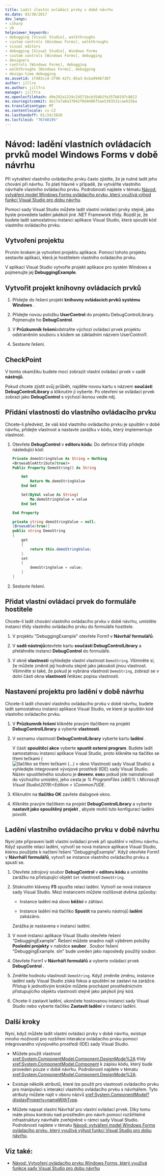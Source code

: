 ```yaml
---
title: Ladit vlastní ovládací prvky v době návrhu
ms.date: 03/30/2017
dev_langs:
- csharp
- vb
helpviewer_keywords:
- debugging [Visual Studio], walkthroughs
- custom controls [Windows Forms], walkthroughs
- visual editors
- debugging [Visual Studio], Windows Forms
- custom controls [Windows Forms], debugging
- designers
- controls [Windows Forms], debugging
- walkthroughs [Windows Forms], debugging
- design-time debugging
ms.assetid: 1fd83ccd-3798-42fc-85a3-6cba99467387
author: jillre
ms.author: jillfra
manager: jillfra
ms.openlocfilehash: d9e292a1219c24571bcb35db2fe357b0197c8812
ms.sourcegitcommit: de17a7a0a37042f0d4406f5ae5393531caeb25ba
ms.translationtype: MT
ms.contentlocale: cs-CZ
ms.lasthandoff: 01/24/2020
ms.locfileid: "76740195"
---
```

# <a name="walkthrough-debug-custom-windows-forms-controls-at-design-time"></a>Návod: ladění vlastních ovládacích prvků model Windows Forms v době návrhu

Při vytváření vlastního ovládacího prvku často zjistíte, že je nutné ladit jeho chování při návrhu. To platí hlavně v případě, že vytváříte vlastního návrháře vlastního ovládacího prvku. Podrobnosti najdete v tématu [Návod: vytváření model Windows Forms ovládacího prvku, který využívá výhod funkcí Visual Studio pro dobu návrhu](creating-a-wf-control-design-time-features.md).

Pomocí sady Visual Studio můžete ladit vlastní ovládací prvky stejně, jako byste provedete ladění jakékoli jiné .NET Framework třídy. Rozdíl je, že budete ladit samostatnou instanci aplikace Visual Studio, která spouští kód vlastního ovládacího prvku.

## <a name="create-the-project"></a>Vytvoření projektu

Prvním krokem je vytvoření projektu aplikace. Pomocí tohoto projektu sestavíte aplikaci, která je hostitelem vlastního ovládacího prvku.

V aplikaci Visual Studio vytvořte projekt aplikace pro systém Windows a pojmenujte jej **DebuggingExample**.

## <a name="create-the-control-library-project"></a>Vytvořit projekt knihovny ovládacích prvků

1. Přidejte do řešení projekt **knihovny ovládacích prvků systému Windows** .

2. Přidejte novou položku **UserControl** do projektu DebugControlLibrary. Pojmenujte ho **DebugControl**.

3. V **Průzkumník řešení**odstraňte výchozí ovládací prvek projektu odstraněním souboru s kódem se základním názvem UserControl1.

4. Sestavte řešení.

## <a name="checkpoint"></a>CheckPoint

V tomto okamžiku budete moci zobrazit vlastní ovládací prvek v sadě **nástrojů**.

Pokud chcete zjistit svůj průběh, najděte novou kartu s názvem **součásti DebugControlLibrary** a kliknutím ji vyberte. Po otevření se ovládací prvek zobrazí jako **DebugControl** s výchozí ikonou vedle něj.

## <a name="add-a-property-to-your-custom-control"></a>Přidání vlastnosti do vlastního ovládacího prvku

Chcete-li předvést, že váš kód vlastního ovládacího prvku je spuštěn v době návrhu, přidejte vlastnost a nastavte zarážku v kódu, který implementuje vlastnost.

1. Otevřete **DebugControl** v **editoru kódu**. Do definice třídy přidejte následující kód:

    ```vb
    Private demoStringValue As String = Nothing
    <BrowsableAttribute(true)>
    Public Property DemoString() As String

        Get
            Return Me.demoStringValue
        End Get

        Set(ByVal value As String)
            Me.demoStringValue = value
        End Set

    End Property
    ```

    ```csharp
    private string demoStringValue = null;
    [Browsable(true)]
    public string DemoString
    {
        get
        {
            return this.demoStringValue;
        }
        set
        {
            demoStringValue = value;
        }
    }
    ```

2. Sestavte řešení.

## <a name="add-your-custom-control-to-the-host-form"></a>Přidat vlastní ovládací prvek do formuláře hostitele

Chcete-li ladit chování vlastního ovládacího prvku v době návrhu, umístěte instanci třídy vlastního ovládacího prvku do formuláře hostitele.

1. V projektu "DebuggingExample" otevřete Form1 v **Návrhář formulářů**.

2. V **sadě nástrojů**otevřete kartu **součásti DebugControlLibrary** a přetáhněte instanci **DebugControl** do formuláře.

3. V okně **vlastnosti** vyhledejte vlastní vlastnost `DemoString`. Všimněte si, že můžete změnit její hodnotu stejně jako jakoukoli jinou vlastnost. Všimněte si také, že pokud je vybrána vlastnost `DemoString`, zobrazí se v dolní části okna **vlastností** řetězec popisu vlastnosti.

## <a name="set-up-the-project-for-design-time-debugging"></a>Nastavení projektu pro ladění v době návrhu

Chcete-li ladit chování vlastního ovládacího prvku v době návrhu, budete ladit samostatnou instanci aplikace Visual Studio, ve které je spuštěn kód vlastního ovládacího prvku.

1. V **Průzkumník řešení** klikněte pravým tlačítkem na projekt **DebugControlLibrary** a vyberte **vlastnosti**.

2. V seznamu vlastností **DebugControlLibrary** vyberte kartu **ladění** .

     V části **spouštěcí akce** vyberte **spustit externí program**. Budete ladit samostatnou instanci aplikace Visual Studio, proto klikněte na tlačítko se třemi tečkami (![tlačítko se třemi tečkami (...) v okno Vlastnosti sady Visual Studio](./media/visual-studio-ellipsis-button.png)) a vyhledejte integrované vývojové prostředí (IDE) sady Visual Studio. Název spustitelného souboru je **devenv. exe**a pokud jste nainstalovali do výchozího umístění, jeho cesta je *% ProgramFiles (x86)% \ Microsoft Visual Studio\2019\\\<Edition > \Common7\IDE*.

3. Kliknutím na **tlačítko OK** zavřete dialogové okno.

4. Klikněte pravým tlačítkem na projekt **DebugControlLibrary** a vyberte **nastavit jako spouštěný projekt** , abyste mohli tuto konfiguraci ladění povolit.

## <a name="debug-your-custom-control-at-design-time"></a>Ladění vlastního ovládacího prvku v době návrhu

Nyní jste připraveni ladit vlastní ovládací prvek při spuštění v režimu návrhu. Když spustíte relaci ladění, vytvoří se nová instance aplikace Visual Studio, kterou použijete k načtení řešení "DebuggingExample". Když otevřete Form1 v **Návrháři formulářů**, vytvoří se instance vlastního ovládacího prvku a spustí se.

1. Otevřete zdrojový soubor **DebugControl** v **editoru kódu** a umístěte zarážku na přistupující objekt `Set` vlastnosti `DemoString`.

2. Stisknutím klávesy **F5** spusťte relaci ladění. Vytvoří se nová instance sady Visual Studio. Mezi instancemi můžete rozlišovat dvěma způsoby:

    - Instance ladění má slovo **běžící** v záhlaví.

    - Instance ladění má tlačítko **Spustit** na panelu nástrojů **ladění** zakázáno.

   Zarážka je nastavena v instanci ladění.

3. V nové instanci aplikace Visual Studio otevřete řešení "DebuggingExample". Řešení můžete snadno najít výběrem položky **Poslední projekty** v nabídce **soubor** . Soubor řešení "DebuggingExample. sln" bude uveden jako naposledy použitý soubor.

4. Otevřete Form1 v **Návrháři formulářů** a vyberte ovládací prvek **DebugControl** .

5. Změňte hodnotu vlastnosti `DemoString`. Když změníte změnu, instance ladění sady Visual Studio získá fokus a spuštění se zastaví na zarážce. Přístup k jednotlivým krokům můžete procházet prostřednictvím přistupujícího objektu vlastnosti stejně jako jakýkoli jiný kód.

6. Chcete-li zastavit ladění, ukončete hostovanou instanci sady Visual Studio nebo vyberte tlačítko **Zastavit ladění** v instanci ladění.

## <a name="next-steps"></a>Další kroky

Nyní, když můžete ladit vlastní ovládací prvky v době návrhu, existuje mnoho možností pro rozšíření interakce ovládacího prvku pomocí integrovaného vývojového prostředí (IDE) sady Visual Studio.

- Můžete použít vlastnost <xref:System.ComponentModel.Component.DesignMode%2A> třídy <xref:System.ComponentModel.Component> k zápisu kódu, který bude proveden pouze v době návrhu. Podrobnosti najdete v tématu <xref:System.ComponentModel.Component.DesignMode%2A>.

- Existuje několik atributů, které lze použít pro vlastnosti ovládacího prvku pro manipulaci s interakcí vlastního ovládacího prvku s návrhářem. Tyto atributy můžete najít v oboru názvů <xref:System.ComponentModel?displayProperty=nameWithType>.

- Můžete napsat vlastní Návrhář pro vlastní ovládací prvek. Díky tomu máte plnou kontrolu nad prostředím pro návrh pomocí rozšiřitelné infrastruktury návrháře zveřejněné v rámci sady Visual Studio. Podrobnosti najdete v tématu [Návod: vytváření model Windows Forms ovládacího prvku, který využívá výhod funkcí Visual Studio pro dobu návrhu](creating-a-wf-control-design-time-features.md).

## <a name="see-also"></a>Viz také:

- [Návod: Vytvoření ovládacího prvku Windows Forms, který využívá funkce sady Visual Studio pro dobu návrhu](creating-a-wf-control-design-time-features.md)

